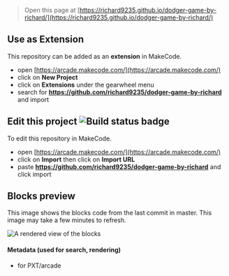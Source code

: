 


> Open this page at [https://richard9235.github.io/dodger-game-by-richard/](https://richard9235.github.io/dodger-game-by-richard/)

## Use as Extension

This repository can be added as an **extension** in MakeCode.

* open [https://arcade.makecode.com/](https://arcade.makecode.com/)
* click on **New Project**
* click on **Extensions** under the gearwheel menu
* search for **https://github.com/richard9235/dodger-game-by-richard** and import

## Edit this project ![Build status badge](https://github.com/richard9235/dodger-game-by-richard/workflows/MakeCode/badge.svg)

To edit this repository in MakeCode.

* open [https://arcade.makecode.com/](https://arcade.makecode.com/)
* click on **Import** then click on **Import URL**
* paste **https://github.com/richard9235/dodger-game-by-richard** and click import

## Blocks preview

This image shows the blocks code from the last commit in master.
This image may take a few minutes to refresh.

![A rendered view of the blocks](https://github.com/richard9235/dodger-game-by-richard/raw/master/.github/makecode/blocks.png)

#### Metadata (used for search, rendering)

* for PXT/arcade
<script src="https://makecode.com/gh-pages-embed.js"></script><script>makeCodeRender("{{ site.makecode.home_url }}", "{{ site.github.owner_name }}/{{ site.github.repository_name }}");</script>
